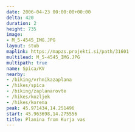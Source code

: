 ```yaml
---
date: 2006-04-23 00:00:00+00:00
delta: 420
duration: 2
height: 735
image:
- M_5-4545_IMG.JPG
layout: stub
maplink: https://mapzs.projekti.si/path/31601
multilead: M_5-4545_IMG.JPG
multipath: true
name: Spica/KV
nearby:
- /biking/vrhnikazaplana
- /hikes/spica
- /biking/zaplanarovte
- /hikes/kozljek
- /hikes/korena
peak: 45.971434,14.251496
start: 45.963698,14.275556
title: Planina from Kurja vas
---
```

